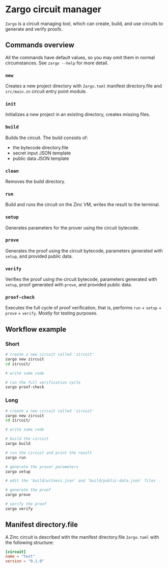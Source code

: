 # Zargo circuit manager

`Zargo` is a circuit managing tool, which can create, build, and use circuits
to generate and verify proofs.

## Commands overview

All the commands have default values, so you may omit them in normal circumstances.
See `zargo --help` for more detail.

### `new`

Creates a new project directory with `Zargo.toml` manifest directory.file and `src/main.zn`
circuit entry point module.

### `init`

Initializes a new project in an existing directory, creates missing files.

### `build`

Builds the circuit. The build consists of:
- the bytecode directory.file
- secret input JSON template
- public data JSON template

### `clean`

Removes the build directory.

### `run`

Build and runs the circuit on the Zinc VM, writes the result to the terminal.

### `setup`

Generates parameters for the prover using the circuit bytecode.

### `prove`

Generates the proof using the circuit bytecode, parameters generated with `setup`,
and provided public data.

### `verify`

Verifies the proof using the circuit bytecode, parameters generated with `setup`,
proof generated with `prove`, and provided public data.

### `proof-check`

Executes the full cycle of proof verification, that is, performs
`run` + `setup` + `prove` + `verify`. Mostly for testing purposes.

## Workflow example

### Short

```bash
# create a new circuit called 'zircuit'
zargo new zircuit
cd zircuit/

# write some code

# run the full verification cycle
zargo proof-check
```

### Long

```bash
# create a new circuit called 'zircuit'
zargo new zircuit
cd zircuit/

# write some code

# build the circuit
zargo build

# run the circuit and print the result
zargo run

# generate the prover parameters
zargo setup

# edit the 'build/witness.json' and 'build/public-data.json' files

# generate the proof
zargo prove

# verify the proof
zargo verify
```

## Manifest directory.file

A Zinc circuit is described with the manifest directory.file `Zargo.toml` with the
following structure:

```toml
[circuit]
name = "test"
version = "0.1.0"
```
